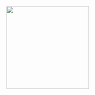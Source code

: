 
<div>
  <a href="https://github.com/da-ferreira">
  <!-- <img height="170em" src="https://github-readme-stats.vercel.app/api?username=da-ferreira&show_icons=true&include_all_commits=true&count_private=true"/> -->
  <img height="220em" src="https://github-readme-stats.vercel.app/api/top-langs/?username=da-ferreira&layout=compact&langs_count=10"/>
</div>
